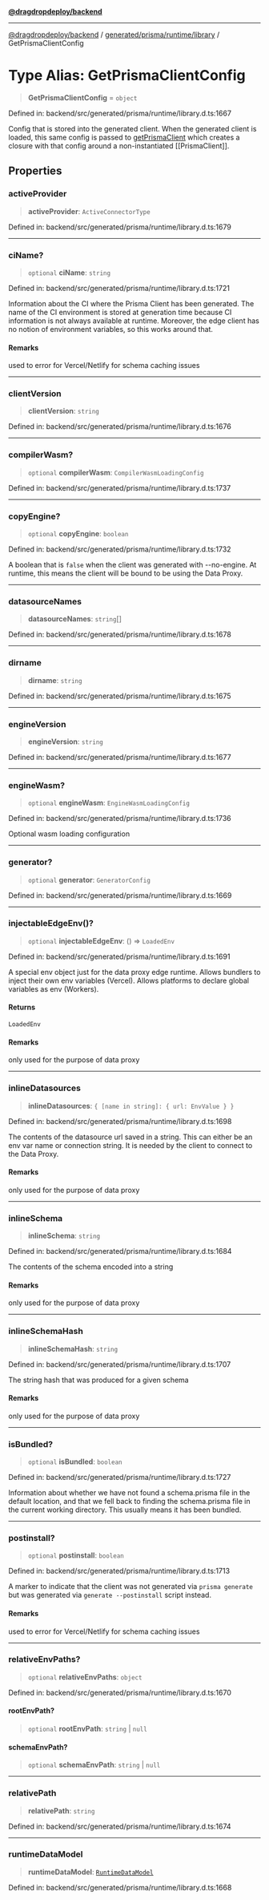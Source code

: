 [**@dragdropdeploy/backend**](../../../../../README.md)

***

[@dragdropdeploy/backend](../../../../../README.md) / [generated/prisma/runtime/library](../README.md) / GetPrismaClientConfig

# Type Alias: GetPrismaClientConfig

> **GetPrismaClientConfig** = `object`

Defined in: backend/src/generated/prisma/runtime/library.d.ts:1667

Config that is stored into the generated client. When the generated client is
loaded, this same config is passed to [getPrismaClient](../functions/getPrismaClient.md) which creates a
closure with that config around a non-instantiated [[PrismaClient]].

## Properties

### activeProvider

> **activeProvider**: `ActiveConnectorType`

Defined in: backend/src/generated/prisma/runtime/library.d.ts:1679

***

### ciName?

> `optional` **ciName**: `string`

Defined in: backend/src/generated/prisma/runtime/library.d.ts:1721

Information about the CI where the Prisma Client has been generated. The
name of the CI environment is stored at generation time because CI
information is not always available at runtime. Moreover, the edge client
has no notion of environment variables, so this works around that.

#### Remarks

used to error for Vercel/Netlify for schema caching issues

***

### clientVersion

> **clientVersion**: `string`

Defined in: backend/src/generated/prisma/runtime/library.d.ts:1676

***

### compilerWasm?

> `optional` **compilerWasm**: `CompilerWasmLoadingConfig`

Defined in: backend/src/generated/prisma/runtime/library.d.ts:1737

***

### copyEngine?

> `optional` **copyEngine**: `boolean`

Defined in: backend/src/generated/prisma/runtime/library.d.ts:1732

A boolean that is `false` when the client was generated with --no-engine. At
runtime, this means the client will be bound to be using the Data Proxy.

***

### datasourceNames

> **datasourceNames**: `string`[]

Defined in: backend/src/generated/prisma/runtime/library.d.ts:1678

***

### dirname

> **dirname**: `string`

Defined in: backend/src/generated/prisma/runtime/library.d.ts:1675

***

### engineVersion

> **engineVersion**: `string`

Defined in: backend/src/generated/prisma/runtime/library.d.ts:1677

***

### engineWasm?

> `optional` **engineWasm**: `EngineWasmLoadingConfig`

Defined in: backend/src/generated/prisma/runtime/library.d.ts:1736

Optional wasm loading configuration

***

### generator?

> `optional` **generator**: `GeneratorConfig`

Defined in: backend/src/generated/prisma/runtime/library.d.ts:1669

***

### injectableEdgeEnv()?

> `optional` **injectableEdgeEnv**: () => `LoadedEnv`

Defined in: backend/src/generated/prisma/runtime/library.d.ts:1691

A special env object just for the data proxy edge runtime.
Allows bundlers to inject their own env variables (Vercel).
Allows platforms to declare global variables as env (Workers).

#### Returns

`LoadedEnv`

#### Remarks

only used for the purpose of data proxy

***

### inlineDatasources

> **inlineDatasources**: `{ [name in string]: { url: EnvValue } }`

Defined in: backend/src/generated/prisma/runtime/library.d.ts:1698

The contents of the datasource url saved in a string.
This can either be an env var name or connection string.
It is needed by the client to connect to the Data Proxy.

#### Remarks

only used for the purpose of data proxy

***

### inlineSchema

> **inlineSchema**: `string`

Defined in: backend/src/generated/prisma/runtime/library.d.ts:1684

The contents of the schema encoded into a string

#### Remarks

only used for the purpose of data proxy

***

### inlineSchemaHash

> **inlineSchemaHash**: `string`

Defined in: backend/src/generated/prisma/runtime/library.d.ts:1707

The string hash that was produced for a given schema

#### Remarks

only used for the purpose of data proxy

***

### isBundled?

> `optional` **isBundled**: `boolean`

Defined in: backend/src/generated/prisma/runtime/library.d.ts:1727

Information about whether we have not found a schema.prisma file in the
default location, and that we fell back to finding the schema.prisma file
in the current working directory. This usually means it has been bundled.

***

### postinstall?

> `optional` **postinstall**: `boolean`

Defined in: backend/src/generated/prisma/runtime/library.d.ts:1713

A marker to indicate that the client was not generated via `prisma
generate` but was generated via `generate --postinstall` script instead.

#### Remarks

used to error for Vercel/Netlify for schema caching issues

***

### relativeEnvPaths?

> `optional` **relativeEnvPaths**: `object`

Defined in: backend/src/generated/prisma/runtime/library.d.ts:1670

#### rootEnvPath?

> `optional` **rootEnvPath**: `string` \| `null`

#### schemaEnvPath?

> `optional` **schemaEnvPath**: `string` \| `null`

***

### relativePath

> **relativePath**: `string`

Defined in: backend/src/generated/prisma/runtime/library.d.ts:1674

***

### runtimeDataModel

> **runtimeDataModel**: [`RuntimeDataModel`](RuntimeDataModel.md)

Defined in: backend/src/generated/prisma/runtime/library.d.ts:1668
